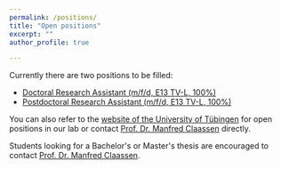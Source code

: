 ```yaml
---
permalink: /positions/
title: "Open positions"
excerpt: ""
author_profile: true

---
```

Currently there are two positions to be filled:

- [Doctoral Research Assistant  (m/f/d, E13 TV-L, 100%)](../positions/phd-position-1.md)
- [Postdoctoral Research Assistant (m/f/d, E13 TV-L, 100%)](../positions/postdoc-position-1.md)

You can also refer to the [website of the University of Tübingen](https://uni-tuebingen.de/en/research/core-research/cluster-of-excellence-machine-learning/home/open-positions/) for open positions in our lab or contact [Prof. Dr. Manfred Claassen](mailto:manfred.claassen@med.uni-tuebingen.de) directly.

Students looking for a Bachelor's or Master's thesis are encouraged to contact [Prof. Dr. Manfred Claassen](mailto:manfred.claassen@med.uni-tuebingen.de).